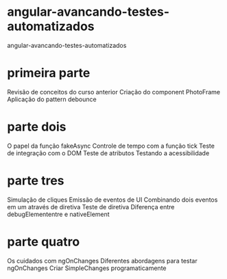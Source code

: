 # angular-avancando-testes-automatizados

angular-avancando-testes-automatizados

# primeira parte

Revisão de conceitos do curso anterior
Criação do component PhotoFrame
Aplicação do pattern debounce

# parte dois

O papel da função fakeAsync
Controle de tempo com a função tick
Teste de integração com o DOM
Teste de atributos
Testando a acessibilidade

# parte tres

Simulação de cliques
Emissão de eventos de UI
Combinando dois eventos em um através de diretiva
Teste de diretiva
Diferença entre debugElemententre e nativeElement

# parte quatro

Os cuidados com ngOnChanges
Diferentes abordagens para testar ngOnChanges
Criar SimpleChanges programaticamente
